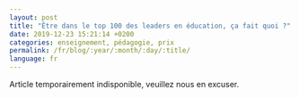 ```yaml
---
layout: post
title: "Être dans le top 100 des leaders en éducation, ça fait quoi ?"
date: 2019-12-23 15:21:14 +0200
categories: enseignement, pédagogie, prix
permalink: /fr/blog/:year/:month/:day/:title/
language: fr
---
```


Article temporairement indisponible, veuillez nous en excuser.
